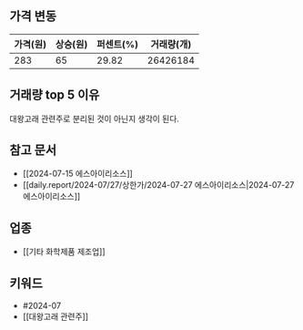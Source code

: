 ## 가격 변동
| 가격(원) | 상승(원) | 퍼센트(%) | 거래량(개)   |
| ----- | ----- | ------ | -------- |
| 283   | 65    | 29.82  | 26426184 |
## 거래량 top 5 이유
대왕고래 관련주로 분리된 것이 아닌지 생각이 된다.
## 참고 문서
- [[2024-07-15 에스아이리소스]]
- [[daily.report/2024-07/27/상한가/2024-07-27 에스아이리소스|2024-07-27 에스아이리소스]]
## 업종
- [[기타 화학제품 제조업]]
## 키워드
- #2024-07
- [[대왕고래 관련주]]